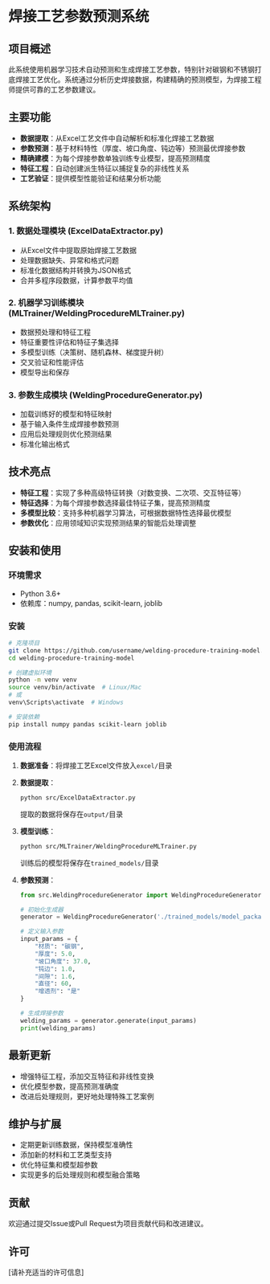 # 焊接工艺参数预测系统

## 项目概述
此系统使用机器学习技术自动预测和生成焊接工艺参数，特别针对碳钢和不锈钢打底焊接工艺优化。系统通过分析历史焊接数据，构建精确的预测模型，为焊接工程师提供可靠的工艺参数建议。

## 主要功能
- **数据提取**：从Excel工艺文件中自动解析和标准化焊接工艺数据
- **参数预测**：基于材料特性（厚度、坡口角度、钝边等）预测最优焊接参数
- **精确建模**：为每个焊接参数单独训练专业模型，提高预测精度
- **特征工程**：自动创建派生特征以捕捉复杂的非线性关系
- **工艺验证**：提供模型性能验证和结果分析功能

## 系统架构

### 1. 数据处理模块 (ExcelDataExtractor.py)
- 从Excel文件中提取原始焊接工艺数据
- 处理数据缺失、异常和格式问题
- 标准化数据结构并转换为JSON格式
- 合并多程序段数据，计算参数平均值

### 2. 机器学习训练模块 (MLTrainer/WeldingProcedureMLTrainer.py)
- 数据预处理和特征工程
- 特征重要性评估和特征子集选择
- 多模型训练（决策树、随机森林、梯度提升树）
- 交叉验证和性能评估
- 模型导出和保存

### 3. 参数生成模块 (WeldingProcedureGenerator.py)
- 加载训练好的模型和特征映射
- 基于输入条件生成焊接参数预测
- 应用后处理规则优化预测结果
- 标准化输出格式

## 技术亮点
- **特征工程**：实现了多种高级特征转换（对数变换、二次项、交互特征等）
- **特征选择**：为每个焊接参数选择最佳特征子集，提高预测精度
- **多模型比较**：支持多种机器学习算法，可根据数据特性选择最优模型
- **参数优化**：应用领域知识实现预测结果的智能后处理调整

## 安装和使用

### 环境需求
- Python 3.6+
- 依赖库：numpy, pandas, scikit-learn, joblib

### 安装
```bash
# 克隆项目
git clone https://github.com/username/welding-procedure-training-model.git
cd welding-procedure-training-model

# 创建虚拟环境
python -m venv venv
source venv/bin/activate  # Linux/Mac
# 或
venv\Scripts\activate  # Windows

# 安装依赖
pip install numpy pandas scikit-learn joblib
```

### 使用流程

1. **数据准备**：将焊接工艺Excel文件放入`excel/`目录

2. **数据提取**：
   ```bash
   python src/ExcelDataExtractor.py
   ```
   提取的数据将保存在`output/`目录

3. **模型训练**：
   ```bash
   python src/MLTrainer/WeldingProcedureMLTrainer.py
   ```
   训练后的模型将保存在`trained_models/`目录

4. **参数预测**：
   ```python
   from src.WeldingProcedureGenerator import WeldingProcedureGenerator
   
   # 初始化生成器
   generator = WeldingProcedureGenerator('./trained_models/model_package.pkl')
   
   # 定义输入参数
   input_params = {
       "材质": "碳钢",
       "厚度": 5.0,
       "坡口角度": 37.0,
       "钝边": 1.0,
       "间隙": 1.6,
       "直径": 60,
       "增透剂": "是"
   }
   
   # 生成焊接参数
   welding_params = generator.generate(input_params)
   print(welding_params)
   ```

## 最新更新
- 增强特征工程，添加交互特征和非线性变换
- 优化模型参数，提高预测准确度
- 改进后处理规则，更好地处理特殊工艺案例

## 维护与扩展
- 定期更新训练数据，保持模型准确性
- 添加新的材料和工艺类型支持
- 优化特征集和模型超参数
- 实现更多的后处理规则和模型融合策略

## 贡献
欢迎通过提交Issue或Pull Request为项目贡献代码和改进建议。

## 许可
[请补充适当的许可信息]